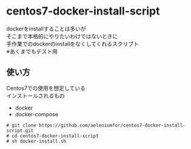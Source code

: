 # centos7-docker-install-script

dockerをinstallすることは多いが  
そこまで本格的にやりたいわけではないときに  
手作業でのdockerのinstallをなくしてくれるスクリプト  
※あくまでもテスト用


## 使い方
Centos7での使用を想定している  
インストールされるもの  
- docker
- docker-compose
```
# git clone https://github.com/aeleniumfor/centos7-docker-install-script.git
# cd centos7-docker-install-script
# sh docker-install.sh
``` 
